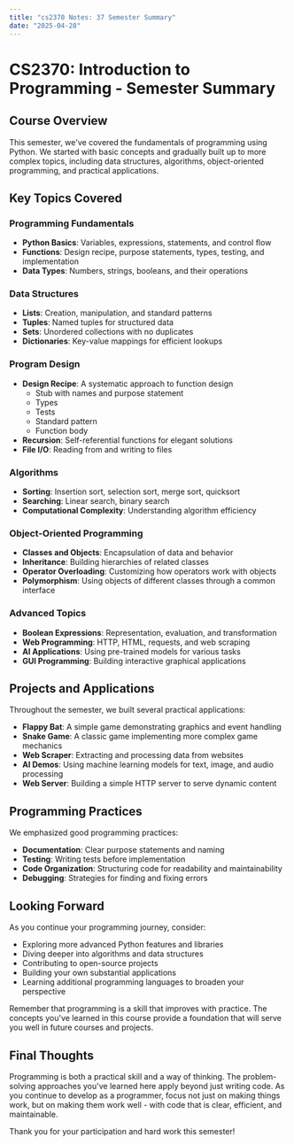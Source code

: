 ```yaml
---
title: "cs2370 Notes: 37 Semester Summary"
date: "2025-04-28"
---
```


# CS2370: Introduction to Programming - Semester Summary

## Course Overview

This semester, we've covered the fundamentals of programming using Python. We started with basic concepts and gradually built up to more complex topics, including data structures, algorithms, object-oriented programming, and practical applications.

## Key Topics Covered

### Programming Fundamentals
- **Python Basics**: Variables, expressions, statements, and control flow
- **Functions**: Design recipe, purpose statements, types, testing, and implementation
- **Data Types**: Numbers, strings, booleans, and their operations

### Data Structures
- **Lists**: Creation, manipulation, and standard patterns
- **Tuples**: Named tuples for structured data
- **Sets**: Unordered collections with no duplicates
- **Dictionaries**: Key-value mappings for efficient lookups

### Program Design
- **Design Recipe**: A systematic approach to function design
  - Stub with names and purpose statement
  - Types
  - Tests
  - Standard pattern
  - Function body
- **Recursion**: Self-referential functions for elegant solutions
- **File I/O**: Reading from and writing to files

### Algorithms
- **Sorting**: Insertion sort, selection sort, merge sort, quicksort
- **Searching**: Linear search, binary search
- **Computational Complexity**: Understanding algorithm efficiency

### Object-Oriented Programming
- **Classes and Objects**: Encapsulation of data and behavior
- **Inheritance**: Building hierarchies of related classes
- **Operator Overloading**: Customizing how operators work with objects
- **Polymorphism**: Using objects of different classes through a common interface

### Advanced Topics
- **Boolean Expressions**: Representation, evaluation, and transformation
- **Web Programming**: HTTP, HTML, requests, and web scraping
- **AI Applications**: Using pre-trained models for various tasks
- **GUI Programming**: Building interactive graphical applications

## Projects and Applications

Throughout the semester, we built several practical applications:
- **Flappy Bat**: A simple game demonstrating graphics and event handling
- **Snake Game**: A classic game implementing more complex game mechanics
- **Web Scraper**: Extracting and processing data from websites
- **AI Demos**: Using machine learning models for text, image, and audio processing
- **Web Server**: Building a simple HTTP server to serve dynamic content

## Programming Practices

We emphasized good programming practices:
- **Documentation**: Clear purpose statements and naming
- **Testing**: Writing tests before implementation
- **Code Organization**: Structuring code for readability and maintainability
- **Debugging**: Strategies for finding and fixing errors

## Looking Forward

As you continue your programming journey, consider:
- Exploring more advanced Python features and libraries
- Diving deeper into algorithms and data structures
- Contributing to open-source projects
- Building your own substantial applications
- Learning additional programming languages to broaden your perspective

Remember that programming is a skill that improves with practice. The concepts you've learned in this course provide a foundation that will serve you well in future courses and projects.

## Final Thoughts

Programming is both a practical skill and a way of thinking. The problem-solving approaches you've learned here apply beyond just writing code. As you continue to develop as a programmer, focus not just on making things work, but on making them work well - with code that is clear, efficient, and maintainable.

Thank you for your participation and hard work this semester!
